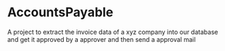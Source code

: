 # AccountsPayable
A project to extract the invoice data of a xyz company into our database and get it approved by a approver and then send a approval mail
